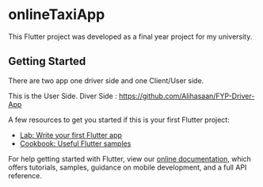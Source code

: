 # onlineTaxiApp

This Flutter project was developed as a final year project for my university.

## Getting Started

There are two app one driver side and one Client/User side.

This is the User Side.
Diver Side : https://github.com/Alihasaan/FYP-Driver-App

A few resources to get you started if this is your first Flutter project:

- [Lab: Write your first Flutter app](https://flutter.dev/docs/get-started/codelab)
- [Cookbook: Useful Flutter samples](https://flutter.dev/docs/cookbook)

For help getting started with Flutter, view our
[online documentation](https://flutter.dev/docs), which offers tutorials,
samples, guidance on mobile development, and a full API reference.
